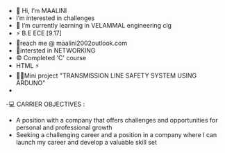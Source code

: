 - 👋 Hi, I’m MAALINI
-  I’m interested in challenges
- 🌱 I’m currently learning in VELAMMAL engineering clg
- ⚡ B.E ECE [9.17]
-  📧reach me @ maalini2002outlook.com
-  🗼intersted in NETWORKING
- ©️ Completed 'C' course
-  HTML ⚡
-  👩‍🎓Mini project "TRANSMISSION LINE SAFETY SYSTEM USING ARDUNO"
-  
-💻 CARRIER OBJECTIVES :
-  A position with a company that offers challenges and opportunities for personal and professional growth
-  Seeking a challenging career and a position in a company where I can launch my career and develop a valuable skill set

<!---
maalini21/maalini21 is a ✨ special ✨ repository because its `README.md` (this file) appears on your GitHub profile.
You can click the Preview link to take a look at your changes.
--->
